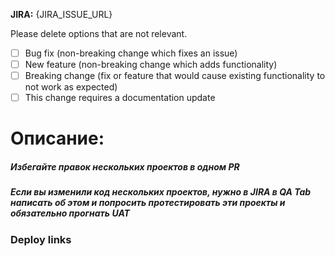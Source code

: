 **JIRA:** {JIRA_ISSUE_URL}

Please delete options that are not relevant.

- [ ] Bug fix (non-breaking change which fixes an issue)
- [ ] New feature (non-breaking change which adds functionality)
- [ ] Breaking change (fix or feature that would cause existing functionality to not work as expected)
- [ ] This change requires a documentation update

# Описание:

##### Избегайте правок нескольких проектов в одном PR

##### Если вы изменили код нескольких проектов, нужно в JIRA в QA Tab написать об этом и попросить протестировать эти проекты и обязательно прогнать UAT

### Deploy links